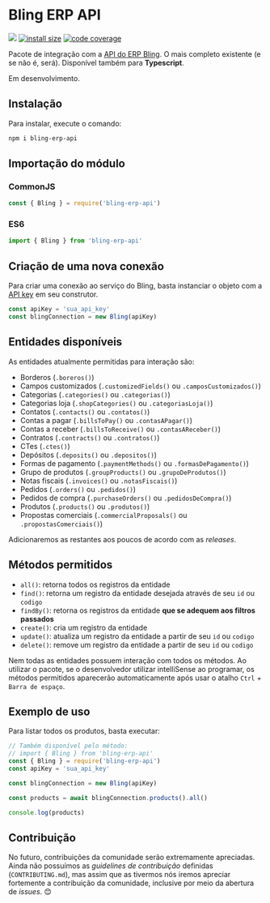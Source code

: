 # Bling ERP API

[![](https://img.shields.io/npm/v/bling-erp-api.svg)](https://www.npmjs.com/package/bling-erp-api)
[![install size](https://packagephobia.com/badge?p=bling-erp-api)](https://packagephobia.com/result?p=bling-erp-api)
[![code coverage](https://coveralls.io/repos/github/AlexandreBellas/bling-erp-api/badge.svg?branch=main)](https://coveralls.io/github/AlexandreBellas/bling-erp-api?branch=main)

Pacote de integração com a [API do ERP Bling](https://ajuda.bling.com.br/hc/pt-br/categories/360002186394-API-para-Desenvolvedores). O mais completo existente (e se não é, será).
Disponível também para **Typescript**.

Em desenvolvimento.

## Instalação

Para instalar, execute o comando:

```bash
npm i bling-erp-api
```

## Importação do módulo

### CommonJS

```js
const { Bling } = require('bling-erp-api')
```

### ES6

```ts
import { Bling } from 'bling-erp-api'
```

## Criação de uma nova conexão

Para criar uma conexão ao serviço do Bling, basta instanciar o objeto com a [API
key](https://ajuda.bling.com.br/hc/pt-br/articles/360046937853-Introdu%C3%A7%C3%A3o-para-a-API-do-Bling-para-desenvolvedores-) em 
seu construtor.

```js
const apiKey = 'sua_api_key'
const blingConnection = new Bling(apiKey)
```

## Entidades disponíveis

As entidades atualmente permitidas para interação são:

- Borderos (`.boreros()`)
- Campos customizados (`.customizedFields()` ou `.camposCustomizados()`)
- Categorias (`.categories()` ou `.categorias()`)
- Categorias loja (`.shopCategories()` ou `.categoriasLoja()`)
- Contatos (`.contacts()` ou `.contatos()`)
- Contas a pagar (`.billsToPay()` ou `.contasAPagar()`)
- Contas a receber (`.billsToReceive()` ou `.contasAReceber()`)
- Contratos (`.contracts()` ou `.contratos()`)
- CTes (`.ctes()`)
- Depósitos (`.deposits()` ou `.depositos()`)
- Formas de pagamento (`.paymentMethods()` ou `.formasDePagamento()`)
- Grupo de produtos (`.groupProducts()` ou `.grupoDeProdutos()`)
- Notas fiscais (`.invoices()` ou `.notasFiscais()`)
- Pedidos (`.orders()` ou `.pedidos()`)
- Pedidos de compra (`.purchaseOrders()` ou `.pedidosDeCompra()`)
- Produtos (`.products()` ou `.produtos()`)
- Propostas comerciais (`.commercialProposals()` ou `.propostasComerciais()`)

Adicionaremos as restantes aos poucos de acordo com as _releases_.

## Métodos permitidos

- `all()`: retorna todos os registros da entidade
- `find()`: retorna um registro da entidade desejada através de seu `id` ou
  `codigo`
- `findBy()`: retorna os registros da entidade **que se adequem aos filtros
  passados**
- `create()`: cria um registro da entidade
- `update()`: atualiza um registro da entidade a partir de seu `id` ou
  `codigo`
- `delete()`: remove um registro da entidade a partir de seu `id` ou
  `codigo`

Nem todas as entidades possuem interação com todos os métodos. Ao utilizar o
pacote, se o desenvolvedor utilizar intelliSense ao programar, os métodos
permitidos aparecerão automaticamente após usar o atalho `Ctrl` + `Barra de espaço`.

## Exemplo de uso

Para listar todos os produtos, basta executar:

```js
// Também disponível pelo método:
// import { Bling } from 'bling-erp-api'
const { Bling } = require('bling-erp-api')
const apiKey = 'sua_api_key'

const blingConnection = new Bling(apiKey)

const products = await blingConnection.products().all()

console.log(products)
```

## Contribuição

No futuro, contribuições da comunidade serão extremamente apreciadas. Ainda não
possuímos as _guidelines de contribuição_ definidas (`CONTRIBUTING.md`), mas
assim que as tivermos nós iremos apreciar fortemente a contribuição da
comunidade, inclusive por meio da abertura de _issues_. 😊
